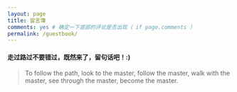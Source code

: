 ```yaml
---
layout: page
title: 留言簿
comments: yes # 确定一下底部的评论是否出现（ if page.comments ）
permalink: /guestbook/
---
```

#### 走过路过不要错过，既然来了，留句话吧！:)

> To follow the path, look to the master, follow the master, walk with the master, see through the master, become the master.

